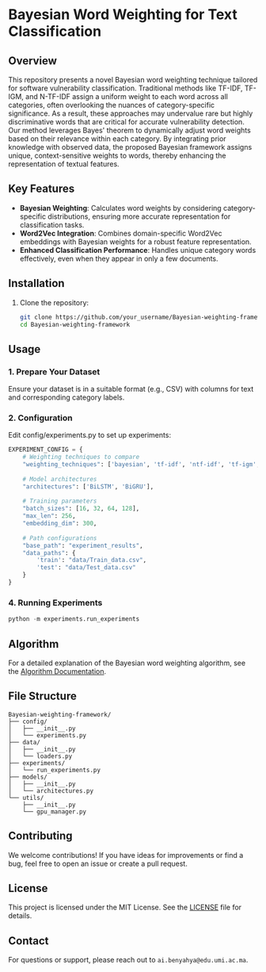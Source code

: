 
# Bayesian Word Weighting for Text Classification

## Overview

This repository presents a novel Bayesian word weighting technique tailored for software vulnerability classification. Traditional methods like TF-IDF, TF-IGM, and N-TF-IDF assign a uniform weight to each word across all categories, often overlooking the nuances of category-specific significance. As a result, these approaches may undervalue rare but highly discriminative words that are critical for accurate vulnerability detection. Our method leverages Bayes' theorem to dynamically adjust word weights based on their relevance within each category. By integrating prior knowledge with observed data, the proposed Bayesian framework assigns unique, context-sensitive weights to words, thereby enhancing the representation of textual features.

## Key Features

- **Bayesian Weighting**: Calculates word weights by considering category-specific distributions, ensuring more accurate representation for classification tasks.
- **Word2Vec Integration**: Combines domain-specific Word2Vec embeddings with Bayesian weights for a robust feature representation.
- **Enhanced Classification Performance**: Handles unique category words effectively, even when they appear in only a few documents.

## Installation

1. Clone the repository:
   ```bash
   git clone https://github.com/your_username/Bayesian-weighting-framework.git
   cd Bayesian-weighting-framework
   ```

## Usage

### 1. Prepare Your Dataset
Ensure your dataset is in a suitable format (e.g., CSV) with columns for text and corresponding category labels.

### 2. Configuration
Edit config/experiments.py to set up experiments:
```python
EXPERIMENT_CONFIG = {
    # Weighting techniques to compare
    "weighting_techniques": ['bayesian', 'tf-idf', 'ntf-idf', 'tf-igm', 'none'],
    
    # Model architectures
    "architectures": ['BiLSTM', 'BiGRU'],
    
    # Training parameters
    "batch_sizes": [16, 32, 64, 128],
    "max_len": 256,
    "embedding_dim": 300,
    
    # Path configurations
    "base_path": "experiment_results",
    "data_paths": {
        'train': "data/Train_data.csv",
        'test': "data/Test_data.csv"
    }
}
```
### 4. Running Experiments
```python
python -m experiments.run_experiments
```

## Algorithm

For a detailed explanation of the Bayesian word weighting algorithm, see the [Algorithm Documentation](docs/algorithm.md).

## File Structure

```
Bayesian-weighting-framework/
├── config/
│   ├── __init__.py
│   └── experiments.py
├── data/
│   ├── __init__.py
│   └── loaders.py
├── experiments/
│   └── run_experiments.py
├── models/
│   ├── __init__.py
│   └── architectures.py
└── utils/
    ├── __init__.py
    └── gpu_manager.py
```

## Contributing

We welcome contributions! If you have ideas for improvements or find a bug, feel free to open an issue or create a pull request.

## License

This project is licensed under the MIT License. See the [LICENSE](LICENSE) file for details.

## Contact

For questions or support, please reach out to `ai.benyahya@edu.umi.ac.ma`.


